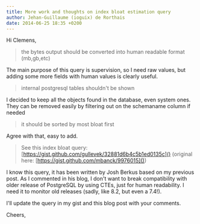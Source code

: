 ```yaml
---
title: More work and thoughts on index bloat estimation query
author: Jehan-Guillaume (ioguix) de Rorthais
date: 2014-06-25 18:35 +0200
---
```

Hi Clemens,

> the bytes output should be converted into human readable format (mb,gb,etc)

The main purpose of this query is supervision, so I need raw values, but adding some more fields with human values is clearly useful.

> internal postgresql tables shouldn't be shown

I decided to keep all the objects found in the database, even system ones. They can be removed easily by filtering out on the schemaname column if needed

> it should be sorted by most bloat first

Agree with that, easy to add.

> See this index bloat query: [https://gist.github.com/gullevek/32881d6b4c5b1ed0135c]() (original here: [https://gist.github.com/mbanck/9976015]())

I know this query, it has been written by Josh Berkus based on my previous post. As I commented in his blog, I don't want to break compatibility with older release of PostgreSQL by using CTEs, just for human readability. I need it to monitor old releases (sadly, like 8.2, but even a 7.4!).

I'll update the query in my gist and this blog post with your comments.

Cheers,
